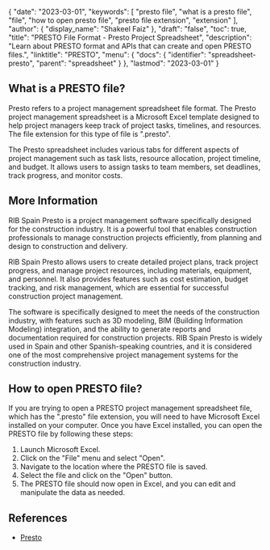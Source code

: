 {
  "date": "2023-03-01",
  "keywords": [
    "presto file",
    "what is a presto file",
    "file",
    "how to open presto file",
    "presto file extension",
    "extension"
  ],
  "author": {
    "display_name": "Shakeel Faiz"
  },
  "draft": "false",
  "toc": true,
  "title": "PRESTO File Format - Presto Project Spreadsheet",
  "description": "Learn about PRESTO format and APIs that can create and open PRESTO files.",
  "linktitle": "PRESTO",
  "menu": {
    "docs": {
      "identifier": "spreadsheet-presto",
      "parent": "spreadsheet"
    }
  },
  "lastmod": "2023-03-01"
}

## What is a PRESTO file?

Presto refers to a project management spreadsheet file format. The Presto project management spreadsheet is a Microsoft Excel template designed to help project managers keep track of project tasks, timelines, and resources. The file extension for this type of file is ".presto".

The Presto spreadsheet includes various tabs for different aspects of project management such as task lists, resource allocation, project timeline, and budget. It allows users to assign tasks to team members, set deadlines, track progress, and monitor costs.

## More Information

RIB Spain Presto is a project management software specifically designed for the construction industry. It is a powerful tool that enables construction professionals to manage construction projects efficiently, from planning and design to construction and delivery.

RIB Spain Presto allows users to create detailed project plans, track project progress, and manage project resources, including materials, equipment, and personnel. It also provides features such as cost estimation, budget tracking, and risk management, which are essential for successful construction project management.

The software is specifically designed to meet the needs of the construction industry, with features such as 3D modeling, BIM (Building Information Modeling) integration, and the ability to generate reports and documentation required for construction projects. RIB Spain Presto is widely used in Spain and other Spanish-speaking countries, and it is considered one of the most comprehensive project management systems for the construction industry.

## How to open PRESTO file?

If you are trying to open a PRESTO project management spreadsheet file, which has the ".presto" file extension, you will need to have Microsoft Excel installed on your computer. Once you have Excel installed, you can open the PRESTO file by following these steps:

1. Launch Microsoft Excel.
2. Click on the "File" menu and select "Open".
3. Navigate to the location where the PRESTO file is saved.
4. Select the file and click on the "Open" button.
5. The PRESTO file should now open in Excel, and you can edit and manipulate the data as needed.

## References
* [Presto](https://www.rib-software.es/)

